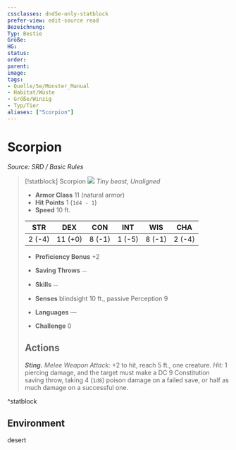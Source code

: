 ```yaml
---
cssclasses: dnd5e-only-statblock
prefer-view: edit-source read
Bezeichnung: 
Typ: Bestie
Größe: 
HG: 
status:
order:
parent:
image: 
tags:
- Quelle/5e/Monster_Manual
- Habitat/Wüste
- Größe/Winzig
- Typ/Tier
aliases: ["Scorpion"]
---
```

# Scorpion
*Source: SRD / Basic Rules*  

> [!statblock] Scorpion
> ![](compendium/bestiary/beast/token/scorpion.png#token)
> *Tiny beast, Unaligned*
> 
> - **Armor Class** 11  (natural armor)
> - **Hit Points** 1 (`1d4 - 1`)
> - **Speed** 10 ft.
> 
> |STR|DEX|CON|INT|WIS|CHA|
> |:---:|:---:|:---:|:---:|:---:|:---:|
> | 2 (-4)|11 (+0)| 8 (-1)| 1 (-5)| 8 (-1)| 2 (-4)|
> 
> - **Proficiency Bonus** +2
> - **Saving Throws** ⏤
> - **Skills** ⏤
> - **Senses** blindsight 10 ft., passive Perception 9
> 
> - **Languages** —
> - **Challenge** 0
> 
> ## Actions
> 
> ***Sting.*** *Melee Weapon Attack:* +2 to hit, reach 5 ft., one creature. *Hit:* 1 piercing damage, and the target must make a DC 9 Constitution saving throw, taking 4 (`1d8`) poison damage on a failed save, or half as much damage on a successful one.

^statblock

## Environment

desert